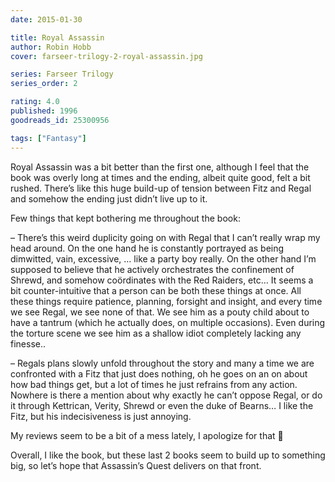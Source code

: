 ```yaml
---
date: 2015-01-30

title: Royal Assassin
author: Robin Hobb
cover: farseer-trilogy-2-royal-assassin.jpg

series: Farseer Trilogy
series_order: 2

rating: 4.0
published: 1996
goodreads_id: 25300956

tags: ["Fantasy"]
---
```


Royal Assassin was a bit better than the first one, although I feel that the book was overly long at times and the ending, albeit quite good, felt a bit rushed. There’s like this huge build-up of tension between Fitz and Regal and somehow the ending just didn’t live up to it.

<!--more-->

Few things that kept bothering me throughout the book:

– There’s this weird duplicity going on with Regal that I can’t really wrap my head around. On the one hand he is constantly portrayed as being dimwitted, vain, excessive, … like a party boy really. On the other hand I’m supposed to believe that he actively orchestrates the confinement of Shrewd, and somehow coördinates with the Red Raiders, etc… It seems a bit counter-intuitive that a person can be both these things at once. All these things require patience, planning, forsight and insight, and every time we see Regal, we see none of that. We see him as a pouty child about to have a tantrum (which he actually does, on multiple occasions). <spoiler>Even during the torture scene we see him as a shallow idiot completely lacking any finesse.. </spoiler>

– Regals plans slowly unfold throughout the story and many a time we are confronted with a Fitz that just does nothing, oh he goes on an on about how bad things get, but a lot of times he just refrains from any action. Nowhere is there a mention about why exactly he can’t oppose Regal, or do it through Kettrican, Verity, Shrewd or even the duke of Bearns… I like the Fitz, but his indecisiveness is just annoying.

My reviews seem to be a bit of a mess lately, I apologize for that 🙂

Overall, I like the book, but these last 2 books seem to build up to something big, so let’s hope that Assassin’s Quest delivers on that front.
